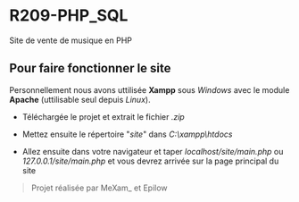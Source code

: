 # R209-PHP_SQL

Site de vente de musique en PHP

## Pour faire fonctionner le site

Personnellement nous avons uttilisée **Xampp** sous *Windows* avec le module **Apache** (uttilisable seul depuis *Linux*).

* Téléchargée le projet et extrait le fichier *.zip*

* Mettez ensuite le répertoire "*site*" dans *C:\xampp\htdocs*

* Allez ensuite dans votre navigateur et taper *localhost/site/main.php* ou *127.0.0.1/site/main.php* et vous devrez arrivée sur la page principal du site


> Projet réalisée par MeXam_ et Epilow
